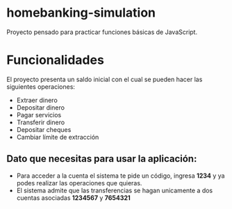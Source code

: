 # homebanking-simulation
Proyecto pensado para practicar funciones básicas de JavaScript.

# Funcionalidades
El proyecto presenta un saldo inicial con el cual se pueden hacer las siguientes operaciones:

- Extraer dinero
- Depositar dinero
- Pagar servicios
- Transferir dinero
- Depositar cheques
- Cambiar límite de extracción

## Dato que necesitas para usar la aplicación:

- Para acceder a la cuenta el sistema te pide un código, ingresa **1234** y ya podes realizar las operaciones que quieras.
- El sistema admite que las transferencias se hagan unicamente a dos cuentas asociadas **1234567** y **7654321**

